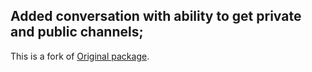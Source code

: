 ## Added conversation with ability to get private and public channels;

This is a fork of [Original package](https://github.com/vluzrmos/laravel-slack-api).
